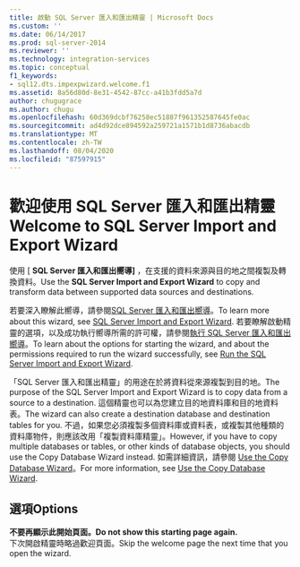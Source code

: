 ```yaml
---
title: 啟動 SQL Server 匯入和匯出精靈 | Microsoft Docs
ms.custom: ''
ms.date: 06/14/2017
ms.prod: sql-server-2014
ms.reviewer: ''
ms.technology: integration-services
ms.topic: conceptual
f1_keywords:
- sql12.dts.impexpwizard.welcome.f1
ms.assetid: 8a56d80d-8e31-4542-87cc-a41b3fdd5a7d
author: chugugrace
ms.author: chugu
ms.openlocfilehash: 60d369dcbf76258ec51887f961352587645fe0ac
ms.sourcegitcommit: ad4d92dce894592a259721a1571b1d8736abacdb
ms.translationtype: MT
ms.contentlocale: zh-TW
ms.lasthandoff: 08/04/2020
ms.locfileid: "87597915"
---
```

# <a name="welcome-to-sql-server-import-and-export-wizard"></a><span data-ttu-id="97dfc-102">歡迎使用 SQL Server 匯入和匯出精靈</span><span class="sxs-lookup"><span data-stu-id="97dfc-102">Welcome to SQL Server Import and Export Wizard</span></span>
  <span data-ttu-id="97dfc-103">使用 [ **SQL Server 匯入和匯出嚮導]** ，在支援的資料來源與目的地之間複製及轉換資料。</span><span class="sxs-lookup"><span data-stu-id="97dfc-103">Use the **SQL Server Import and Export Wizard** to copy and transform data between supported data sources and destinations.</span></span>  
  
 <span data-ttu-id="97dfc-104">若要深入瞭解此嚮導，請參閱[SQL Server 匯入和匯出嚮導](import-and-export-data-with-the-sql-server-import-and-export-wizard.md)。</span><span class="sxs-lookup"><span data-stu-id="97dfc-104">To learn more about this wizard, see [SQL Server Import and Export Wizard](import-and-export-data-with-the-sql-server-import-and-export-wizard.md).</span></span> <span data-ttu-id="97dfc-105">若要瞭解啟動精靈的選項，以及成功執行嚮導所需的許可權，請參閱[執行 SQL Server 匯入和匯出嚮導](start-the-sql-server-import-and-export-wizard.md)。</span><span class="sxs-lookup"><span data-stu-id="97dfc-105">To learn about the options for starting the wizard, and about the permissions required to run the wizard successfully, see [Run the SQL Server Import and Export Wizard](start-the-sql-server-import-and-export-wizard.md).</span></span>  
  
 <span data-ttu-id="97dfc-106">「SQL Server 匯入和匯出精靈」的用途在於將資料從來源複製到目的地。</span><span class="sxs-lookup"><span data-stu-id="97dfc-106">The purpose of the SQL Server Import and Export Wizard is to copy data from a source to a destination.</span></span> <span data-ttu-id="97dfc-107">這個精靈也可以為您建立目的地資料庫和目的地資料表。</span><span class="sxs-lookup"><span data-stu-id="97dfc-107">The wizard can also create a destination database and destination tables for you.</span></span> <span data-ttu-id="97dfc-108">不過，如果您必須複製多個資料庫或資料表，或複製其他種類的資料庫物件，則應該改用「複製資料庫精靈」。</span><span class="sxs-lookup"><span data-stu-id="97dfc-108">However, if you have to copy multiple databases or tables, or other kinds of database objects, you should use the Copy Database Wizard instead.</span></span> <span data-ttu-id="97dfc-109">如需詳細資訊，請參閱 [Use the Copy Database Wizard](../../relational-databases/databases/use-the-copy-database-wizard.md)。</span><span class="sxs-lookup"><span data-stu-id="97dfc-109">For more information, see [Use the Copy Database Wizard](../../relational-databases/databases/use-the-copy-database-wizard.md).</span></span>  
  
## <a name="options"></a><span data-ttu-id="97dfc-110">選項</span><span class="sxs-lookup"><span data-stu-id="97dfc-110">Options</span></span>  
 <span data-ttu-id="97dfc-111">**不要再顯示此開始頁面。**</span><span class="sxs-lookup"><span data-stu-id="97dfc-111">**Do not show this starting page again.**</span></span>  
 <span data-ttu-id="97dfc-112">下次開啟精靈時略過歡迎頁面。</span><span class="sxs-lookup"><span data-stu-id="97dfc-112">Skip the welcome page the next time that you open the wizard.</span></span>  
  
  
